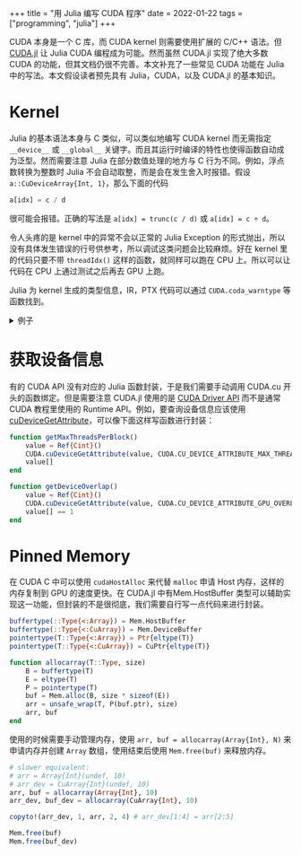 +++
title = "用 Julia 编写 CUDA 程序"
date = 2022-01-22
tags = ["programming", "julia"]
+++

CUDA 本身是一个 C 库，而 CUDA kernel 则需要使用扩展的 C/C++ 语法。但 [CUDA.jl] 让 Julia CUDA 编程成为可能。然而虽然 CUDA.jl 实现了绝大多数 CUDA 的功能，但其文档仍很不完善。本文补充了一些常见 CUDA 功能在 Julia 中的写法。本文假设读者预先具有 Julia，CUDA，以及 CUDA.jl 的基本知识。

[CUDA.jl]: https://cuda.juliagpu.org/stable/

<!--more-->

# Kernel

Julia 的基本语法本身与 C 类似，可以类似地编写 CUDA kernel 而无需指定 `__device__` 或 `__global__` 关键字。而且其运行时编译的特性也使得函数自动成为泛型。然而需要注意 Julia 在部分数值处理的地方与 C 行为不同。例如，浮点数转换为整数时 Julia 不会自动取整，而是会在发生舍入时报错。假设 `a::CuDeviceArray{Int, 1}`，那么下面的代码

```julia
a[idx] = c / d
```

很可能会报错。正确的写法是 `a[idx] = trunc(c / d)` 或 `a[idx] = c ÷ d`。

令人头疼的是 kernel 中的异常不会以正常的 Julia Exception 的形式抛出，所以没有具体发生错误的行号供参考，所以调试这类问题会比较麻烦。好在 kernel 里的代码只要不带 `threadIdx()` 这样的函数，就同样可以跑在 CPU 上。所以可以让代码在 CPU 上通过测试之后再去 GPU 上跑。

Julia 为 kernel 生成的类型信息，IR，PTX 代码可以通过 `CUDA.coda_warntype` 等函数找到。

<details>
<summary>例子</summary>

```
julia> CUDA.code_warntype(add!, (CuDeviceVector{Int32, 1},CuDeviceVector{Int32, 1}))
MethodInstance for add!(::CuDeviceVector{Int32, 1}, ::CuDeviceVector{Int32, 1})
  from add!(a, b) in Main at /home/pgw/my/cuda_julia_test/main.jl:18
Arguments
  #self#::Core.Const(add!)
  a::CuDeviceVector{Int32, 1}
  b::CuDeviceVector{Int32, 1}
Locals
  i::Int64
Body::Nothing
1 ─ %1  = Main.threadIdx()::NamedTuple{(:x, :y, :z), Tuple{Int32, Int32, Int32}}
│   %2  = Base.getproperty(%1, :x)::Int32
│   %3  = Main.blockIdx()::NamedTuple{(:x, :y, :z), Tuple{Int32, Int32, Int32}}
│   %4  = Base.getproperty(%3, :x)::Int32
│   %5  = (%4 - 1)::Int64
│   %6  = Main.blockDim()::NamedTuple{(:x, :y, :z), Tuple{Int32, Int32, Int32}}
│   %7  = Base.getproperty(%6, :x)::Int32
│   %8  = (%5 * %7)::Int64
│         (i = %2 + %8)
│   %10 = (i <= Main.SIZE)::Bool
└──       goto #3 if not %10
2 ─ %12 = Base.getindex(a, i)::Int32
│   %13 = Base.getindex(b, i)::Int32
│   %14 = (%12 + %13)::Int32
└──       Base.setindex!(a, %14, i)
3 ┄       return Main.nothing
```

</details>

# 获取设备信息

有的 CUDA API 没有对应的 Julia 函数封装，于是我们需要手动调用 CUDA.cu 开头的函数绑定。但是需要注意 CUDA.jl 使用的是 [CUDA Driver API][driver] 而不是通常 CUDA 教程里使用的 Runtime API。例如，要查询设备信息应该使用 [cuDeviceGetAttribute]，可以像下面这样写函数进行封装：

[driver]: https://docs.nvidia.com/cuda/cuda-driver-api/index.html
[cuDeviceGetAttribute]: https://docs.nvidia.com/cuda/cuda-driver-api/group__CUDA__DEVICE.html#group__CUDA__DEVICE_1g9c3e1414f0ad901d3278a4d6645fc266

```julia
function getMaxThreadsPerBlock()
    value = Ref{Cint}()
    CUDA.cuDeviceGetAttribute(value, CUDA.CU_DEVICE_ATTRIBUTE_MAX_THREADS_PER_BLOCK, 0)
    value[]
end

function getDeviceOverlap()
    value = Ref{Cint}()
    CUDA.cuDeviceGetAttribute(value, CUDA.CU_DEVICE_ATTRIBUTE_GPU_OVERLAP, 0)
    value[] == 1
end
```

# Pinned Memory

在 CUDA C 中可以使用 `cudaHostAlloc` 来代替 `malloc` 申请 Host 内存，这样的内存复制到 GPU 的速度更快。在 CUDA.jl 中有Mem.HostBuffer 类型可以辅助实现这一功能，但封装的不是很彻底，我们需要自行写一点代码来进行封装。

```julia
buffertype(::Type{<:Array}) = Mem.HostBuffer
buffertype(::Type{<:CuArray}) = Mem.DeviceBuffer
pointertype(T::Type{<:Array}) = Ptr{eltype(T)}
pointertype(T::Type{<:CuArray}) = CuPtr{eltype(T)}

function allocarray(T::Type, size)
    B = buffertype(T)
    E = eltype(T)
    P = pointertype(T)
    buf = Mem.alloc(B, size * sizeof(E))
    arr = unsafe_wrap(T, P(buf.ptr), size)
    arr, buf
end
```

使用的时候需要手动管理内存，使用 `arr, buf = allocarray(Array{Int}, N)` 来申请内存并创建 `Array` 数组，使用结束后使用 `Mem.free(buf)` 来释放内存。

```julia
# slower equivalent:
# arr = Array{Int}(undef, 10)
# arr_dev = CuArray{Int}(undef, 10)
arr, buf = allocarray(Array{Int}, 10)
arr_dev, buf_dev = allocarray(CuArray{Int}, 10)

copyto!(arr_dev, 1, arr, 2, 4) # arr_dev[1:4] = arr[2:5]

Mem.free(buf)
Mem.free(buf_dev)
```
